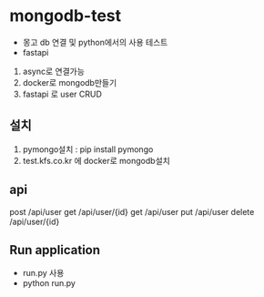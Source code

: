 # mongodb-test

- 몽고 db 연결 및 python에서의 사용 테스트
- fastapi

1. async로 연결가능
2. docker로 mongodb만들기
3. fastapi 로 user CRUD

## 설치

1. pymongo설치 : pip install pymongo
2. test.kfs.co.kr 에 docker로 mongodb설치

## api

post /api/user
get /api/user/{id}
get /api/user
put /api/user
delete /api/user/{id}

## Run application

- run.py 사용
- python run.py
  
